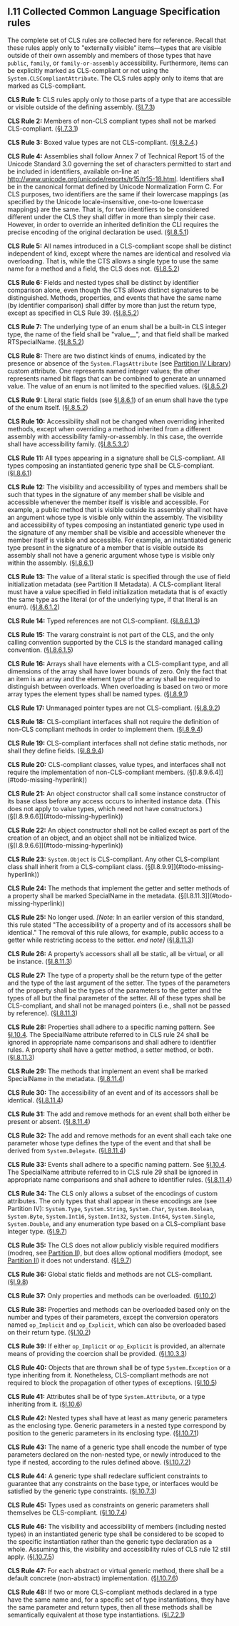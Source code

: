 ## I.11 Collected Common Language Specification rules

The complete set of CLS rules are collected here for reference. Recall that these rules apply only to "externally visible" items&mdash;types that are visible outside of their own assembly and members of those types that have `public`, `family`, or `family-or-assembly` accessibility. Furthermore, items can be explicitly marked as CLS-compliant or not using the `System.CLSCompliantAttribute`. The CLS rules apply only to items that are marked as CLS-compliant.

**CLS Rule 1:** CLS rules apply only to those parts of a type that are accessible or visible outside of the defining assembly. (§[I.7.3](#todo-missing-hyperlink))

**CLS Rule 2:** Members of non-CLS compliant types shall not be marked CLS-compliant. (§[I.7.3.1](#todo-missing-hyperlink))

**CLS Rule 3:** Boxed value types are not CLS-compliant. (§[I.8.2.4](i.8.2.4-boxing-and-unboxing-of-values.md).)

**CLS Rule 4:** Assemblies shall follow Annex 7 of Technical Report 15 of the Unicode Standard 3.0 governing the set of characters permitted to start and be included in identifiers, available on-line at http://www.unicode.org/unicode/reports/tr15/tr15-18.html. Identifiers shall be in the canonical format defined by Unicode Normalization Form C. For CLS purposes, two identifiers are the same if their lowercase mappings (as specified by the Unicode locale-insensitive, one-to-one lowercase mappings) are the same. That is, for two identifiers to be considered different under the CLS they shall differ in more than simply their case. However, in order to override an inherited definition the CLI requires the precise encoding of the original declaration be used. (§[I.8.5.1](i.8.5.1-valid-names.md))

**CLS Rule 5:** All names introduced in a CLS-compliant scope shall be distinct independent of kind, except where the names are identical and resolved via overloading. That is, while the CTS allows a single type to use the same name for a method and a field, the CLS does not. (§[I.8.5.2](i.8.5.2-assemblies-and-scoping.md))

**CLS Rule 6:** Fields and nested types shall be distinct by identifier comparison alone, even though the CTS allows distinct signatures to be distinguished.  Methods, properties, and events that have the same name (by identifier comparison) shall differ by more than just the return type, except as specified in CLS Rule 39. (§[I.8.5.2](i.8.5.2-assemblies-and-scoping.md))

**CLS Rule 7:** The underlying type of an enum shall be a built-in CLS integer type, the name of the field shall be "value__", and that field shall be marked RTSpecialName. (§[I.8.5.2](i.8.5.2-assemblies-and-scoping.md))

**CLS Rule 8:** There are two distinct kinds of enums, indicated by the presence or absence of the `System.FlagsAttribute` (see [Partition IV Library](#todo-missing-hyperlink)) custom attribute. One represents named integer values; the other represents named bit flags that can be combined to generate an unnamed value.  The value of an enum is not limited to the specified values. (§[I.8.5.2](i.8.5.2-assemblies-and-scoping.md))

**CLS Rule 9:** Literal static fields (see §[I.8.6.1]((#todo-missing-hyperlink))) of an enum shall have the type of the enum itself. (§[I.8.5.2]((#todo-missing-hyperlink)))

**CLS Rule 10:** Accessibility shall not be changed when overriding inherited methods, except when overriding a method inherited from a different assembly with accessibility family-or-assembly.  In this case, the override shall have accessibility family. (§[I.8.5.3.2]((#todo-missing-hyperlink)))

**CLS Rule 11:** All types appearing in a signature shall be CLS-compliant. All types composing an instantiated generic type shall be CLS-compliant. (§[I.8.6.1]((#todo-missing-hyperlink)))

**CLS Rule 12:** The visibility and accessibility of types and members shall be such that types in the signature of any member shall be visible and accessible whenever the member itself is visible and accessible. For example, a public method that is visible outside its assembly shall not have an argument whose type is visible only within the assembly. The visibility and accessibility of types composing an instantiated generic type used in the signature of any member shall be visible and accessible whenever the member itself is visible and accessible. For example, an instantiated generic type present in the signature of a member that is visible outside its assembly shall not have a generic argument whose type is visible only within the assembly. (§[I.8.6.1](i.8.6.1-signatures.md))

**CLS Rule 13:** The value of a literal static is specified through the use of field initialization metadata (see Partition II Metadata). A CLS-compliant literal must have a value specified in field initialization metadata that is of exactly the same type as the literal (or of the underlying type, if that literal is an enum). (§[I.8.6.1.2](#todo-missing-hyperlink))

**CLS Rule 14:** Typed references are not CLS-compliant. (§[I.8.6.1.3](#todo-missing-hyperlink))

**CLS Rule 15:** The vararg constraint is not part of the CLS, and the only calling convention supported by the CLS is the standard managed calling convention. (§[I.8.6.1.5](#todo-missing-hyperlink))

**CLS Rule 16:** Arrays shall have elements with a CLS-compliant type, and all dimensions of the array shall have lower bounds of zero. Only the fact that an item is an array and the element type of the array shall be required to distinguish between overloads.  When overloading is based on two or more array types the element types shall be named types. (§[I.8.9.1](i.8.9.1-array-types.md))

**CLS Rule 17:** Unmanaged pointer types are not CLS-compliant. (§[I.8.9.2](i.8.9.2-unmanaged-pointer-types.md))

**CLS Rule 18:** CLS-compliant interfaces shall not require the definition of non-CLS compliant methods in order to implement them. (§[I.8.9.4](#todo-missing-hyperlink))

**CLS Rule 19:** CLS-compliant interfaces shall not define static methods, nor shall they define fields. (§[I.8.9.4](#todo-missing-hyperlink))

**CLS Rule 20:** CLS-compliant classes, value types, and interfaces shall not require the implementation of non-CLS-compliant members. (§[I.8.9.6.4]](#todo-missing-hyperlink))

**CLS Rule 21:** An object constructor shall call some instance constructor of its base class before any access occurs to inherited instance data. (This does not apply to value types, which need not have constructors.) (§[I.8.9.6.6]](#todo-missing-hyperlink))

**CLS Rule 22:** An object constructor shall not be called except as part of the creation of an object, and an object shall not be initialized twice. (§[I.8.9.6.6]](#todo-missing-hyperlink))

**CLS Rule 23:** `System.Object` is CLS-compliant. Any other CLS-compliant class shall inherit from a CLS-compliant class. (§[I.8.9.9]](#todo-missing-hyperlink))

**CLS Rule 24:** The methods that implement the getter and setter methods of a property shall be marked SpecialName in the metadata. (§[I.8.11.3]](#todo-missing-hyperlink))

**CLS Rule 25:** No longer used. _[Note:_ In an earlier version of this standard, this rule stated "The accessibility of a property and of its accessors shall be identical." The removal of this rule allows, for example, public access to a getter while restricting access to the setter. _end note]_ (§[I.8.11.3](#todo-missing-hyperlink))

**CLS Rule 26:** A property’s accessors shall all be static, all be virtual, or all be instance. (§[I.8.11.3](#todo-missing-hyperlink))

**CLS Rule 27:** The type of a property shall be the return type of the getter and the type of the last argument of the setter.  The types of the parameters of the property shall be the types of the parameters to the getter and the types of all but the final parameter of the setter.  All of these types shall be CLS-compliant, and shall not be managed pointers (i.e., shall not be passed by reference). (§[I.8.11.3](#todo-missing-hyperlink))

**CLS Rule 28:** Properties shall adhere to a specific naming pattern. See §[I.10.4](i.10.4-naming-patterns.md). The SpecialName attribute referred to in CLS rule 24 shall be ignored in appropriate name comparisons and shall adhere to identifier rules. A property shall have a getter method, a setter method, or both. (§[I.8.11.3](#todo-missing-hyperlink))

**CLS Rule 29:** The methods that implement an event shall be marked SpecialName in the metadata. (§[I.8.11.4](#todo-missing-hyperlink))

**CLS Rule 30:** The accessibility of an event and of its accessors shall be identical. (§[I.8.11.4](#todo-missing-hyperlink))

**CLS Rule 31:** The add and remove methods for an event shall both either be present or absent. (§[I.8.11.4](#todo-missing-hyperlink))

**CLS Rule 32:** The add and remove methods for an event shall each take one parameter whose type defines the type of the event and that shall be derived from `System.Delegate`. (§[I.8.11.4](#todo-missing-hyperlink))

**CLS Rule 33:** Events shall adhere to a specific naming pattern. See §[I.10.4](i.10.4-naming-patterns.md). The SpecialName attribute referred to in CLS rule 29 shall be ignored in appropriate name comparisons and shall adhere to identifier rules. (§[I.8.11.4](#todo-missing-hyperlink))

**CLS Rule 34:** The CLS only allows a subset of the encodings of custom attributes.  The only types that shall appear in these encodings are (see Partition IV): `System.Type`, `System.String`, `System.Char`, `System.Boolean`, `System.Byte`, `System.Int16`, `System.Int32`, `System.Int64`, `System.Single`, `System.Double`, and any enumeration type based on a CLS-compliant base integer type. (§[I.9.7](i.9.7-metadata-extensibility.md))

**CLS Rule 35:** The CLS does not allow publicly visible required modifiers (modreq, see [Partition II](#todo-missing-hyperlink)), but does allow optional modifiers (modopt, see [Partition II](#todo-missing-hyperlink)) it does not understand. (§[I.9.7](i.9.7-metadata-extensibility.md))

**CLS Rule 36:** Global static fields and methods are not CLS-compliant. (§[I.9.8](i.9.8-globals-imports-and-exports.md))

**CLS Rule 37:** Only properties and methods can be overloaded. (§[I.10.2](i.10.2-overloading.md))

**CLS Rule 38:** Properties and methods can be overloaded based only on the number and types of their parameters, except the conversion operators named `op_Implicit` and `op_Explicit`, which can also be overloaded based on their return type. (§[I.10.2](i.10.2-overloading.md))

**CLS Rule 39:** If either `op_Implicit` or `op_Explicit` is provided, an alternate means of providing the coercion shall be provided. (§[I.10.3.3](i.10.3.3-conversion-operators.md))

**CLS Rule 40:** Objects that are thrown shall be of type `System.Exception` or a type inheriting from it. Nonetheless, CLS-compliant methods are not required to block the propagation of other types of exceptions. (§[I.10.5](i.10.5-exceptions.md))

**CLS Rule 41:** Attributes shall be of type `System.Attribute`, or a type inheriting from it. (§[I.10.6](i.10.6-custom-attributes.md))

**CLS Rule 42:** Nested types shall have at least as many generic parameters as the enclosing type. Generic parameters in a nested type correspond by position to the generic parameters in its enclosing type. (§[I.10.7.1](i.10.7.1-nested-type-parameter-re-declaration.md))

**CLS Rule 43:** The name of a generic type shall encode the number of type parameters declared on the non-nested type, or newly introduced to the type if nested, according to the rules defined above. (§[I.10.7.2](i.10.7.2-type-names-and-arity-encoding.md))

**CLS Rule 44:** A generic type shall redeclare sufficient constraints to guarantee that any constraints on the base type, or interfaces would be satisfied by the generic type constraints. (§[I.10.7.3](i.10.7.3-type-constraint-re-declaration.md))

**CLS Rule 45:** Types used as constraints on generic parameters shall themselves be CLS-compliant. (§[I.10.7.4](i.10.7.4-constraint-type-restrictions.md))

**CLS Rule 46:** The visibility and accessibility of members (including nested types) in an instantiated generic type shall be considered to be scoped to the specific instantiation rather than the generic type declaration as a whole. Assuming this, the visibility and accessibility rules of CLS rule 12 still apply. (§[I.10.7.5](i.10.7.5-frameworks-and-accessibility-of-nested-types.md))

**CLS Rule 47:** For each abstract or virtual generic method, there shall be a default concrete (non-abstract) implementation. (§[I.10.7.6](i.10.7.6-frameworks-and-abstract-or-virtual-methods.md))

**CLS Rule 48:** If two or more CLS-compliant methods declared in a type have the same name and, for a specific set of type instantiations, they have the same parameter and return types, then all these methods shall be semantically equivalent at those type instantiations. (§[I.7.2.1](#todo-missing-hyperlink))
